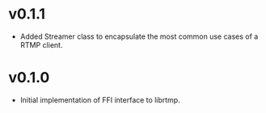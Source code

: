 v0.1.1
======

* Added Streamer class to encapsulate the most common use cases of a RTMP
  client.

v0.1.0
======

* Initial implementation of FFI interface to librtmp.
